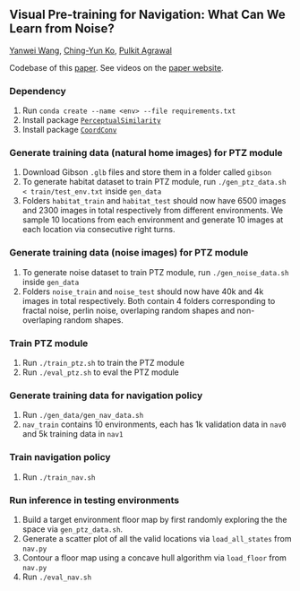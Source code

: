 ## Visual Pre-training for Navigation: What Can We Learn from Noise?
[Yanwei Wang](https://yanweiw.github.io/), [Ching-Yun Ko](https://ireneko.github.io/), [Pulkit Agrawal](https://people.csail.mit.edu/pulkitag/)

Codebase of this [paper](https://arxiv.org/abs/2207.00052). See videos on the [paper website](https://yanweiw.github.io/noise2ptz/).

### Dependency
1. Run `conda create --name <env> --file requirements.txt`
1. Install package [`PerceptualSimilarity`](https://github.com/richzhang/PerceptualSimilarity)
2. Install package [`CoordConv`](https://github.com/walsvid/CoordConv)

### Generate training data (natural home images) for PTZ module

1. Download Gibson `.glb` files and store them in a folder called `gibson`
2. To generate habitat dataset to train PTZ module, run `./gen_ptz_data.sh < train/test_env.txt` inside `gen_data`
3. Folders `habitat_train` and `habitat_test` should now have 6500 images and 2300 images in total respectively from different environments. We sample 10 locations from each environment and generate 10 images at each location via consecutive right turns.

### Generate training data (noise images) for PTZ module

1. To generate noise dataset to train PTZ module, run `./gen_noise_data.sh` inside `gen_data`
2. Folders `noise_train` and `noise_test` should now have 40k and 4k images in total respectively. Both contain 4 folders corresponding to fractal noise, perlin noise, overlaping random shapes and non-overlaping random shapes. 

### Train PTZ module

1. Run `./train_ptz.sh` to train the PTZ module
2. Run `./eval_ptz.sh` to eval the PTZ module

### Generate training data for navigation policy

1. Run `./gen_data/gen_nav_data.sh`
2. `nav_train` contains 10 environments, each has 1k validation data in `nav0` and 5k training data in `nav1`

### Train navigation policy

1. Run `./train_nav.sh`

### Run inference in testing environments

1. Build a target environment floor map by first randomly exploring the the space via `gen_ptz_data.sh`. 
2. Generate a scatter plot of all the valid locations via `load_all_states` from `nav.py`
3. Contour a floor map using a concave hull algorithm via `load_floor` from `nav.py`
4. Run `./eval_nav.sh`

